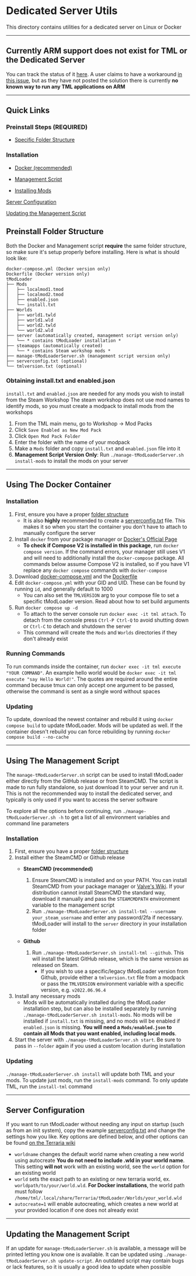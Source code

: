 # Dedicated Server Utils
This directory contains utilities for a dedicated server on Linux or Docker

---

## **Currently ARM support does not exist for TML or the Dedicated Server**
You can track the status of it [here](https://github.com/tModLoader/tModLoader/pull/2639). A user claims to have a workaround [in this issue](https://github.com/tModLoader/tModLoader/issues/3429),
but as they have not posted the solution there is currently **no known way to run any TML applications on ARM**

---

## Quick Links

### Preinstall Steps (REQUIRED)
* [Specific Folder Structure](#preinstall-folder-structure)

### Installation
* [Docker (recommended)](#using-the-docker-container)

* [Management Script](#using-the-management-script)

* [Installing Mods](#mod-installation)


[Server Configuration](#server-configuration)

[Updating the Management Script](#updating-the-management-script)

## Preinstall Folder Structure
Both the Docker and Management script **require** the same folder structure, so make sure it's setup properly before installing. Here is what is should look like:

```
docker-compose.yml (Docker version only)
Dockerfile (Docker version only)
tModLoader
├── Mods
│   ├── localmod1.tmod
│   ├── localmod2.tmod
│   ├── enabled.json
│   └── install.txt
├── Worlds
│   ├── world1.twld
│   ├── world1.wld
│   ├── world2.twld
│   └── world2.wld
├── server (automatically created, management script version only)
│   └── * contains tModLoader installation *
├── steamapps (automatically created)
│   └── * contains Steam workshop mods *
├── manage-tModLoaderServer.sh (management script version only)
├── serverconfig.txt (optional)
└── tmlversion.txt (optional)
```

### Obtaining install.txt and enabled.json
`install.txt` and `enabled.json` are needed for any mods you wish to install from the Steam Workshop
The steam workshop does not use mod names to identify mods, so you must create a modpack to install mods from the workshops
1. From the TML main menu, go to Workshop -> Mod Packs
2. Click `Save Enabled as New Mod Pack`
3. Click `Open Mod Pack Folder`
4. Enter the folder with the name of your modpack
5. Make a `Mods` folder and copy `install.txt` and `enabled.json` file into it
6. **Management Script Version Only**: Run `./manage-tModLoaderServer.sh install-mods` to install the mods on your server

---

## Using The Docker Container
### Installation
1. First, ensure you have a proper [folder structure](#preinstall-folder-structure)
   * It is also **highly** recommended to create a [serverconfig.txt](#server-configuration) file. This makes it so when you start the container you don't have to attach to manually configure the server
2. Install `docker` from your package manager or [Docker's Official Page](https://docs.docker.com/engine/install/)
   * **To check if Compose V2 is installed in this package**, run `docker compose version`. If the command errors, your manager still uses V1 and will need to additionally install the `docker-compose` package. All commands below assume Compose V2 is installed, so if you have V1 replace any `docker compose` commands with `docker-compose`
3. Download [docker-compose.yml](https://github.com/tModLoader/tModLoader/tree/1.4.4/patches/tModLoader/Terraria/release_extras/DedicatedServerUtils/docker-compose.yml) and the [Dockerfile](https://github.com/tModLoader/tModLoader/tree/1.4.4/patches/tModLoader/Terraria/release_extras/DedicatedServerUtils/Dockerfile)
4. Edit `docker-compose.yml` with your GID and UID. These can be found by running `id`, and generally default to 1000
   * You can also set the `TMLVERSION` arg to your compose file to set a specific tModLoader version. Read about how to set build arguments
5. Run `docker compose up -d`
   * To attach to the server console run `docker exec -it tml attach`. To detach from the console press `Ctrl-P Ctrl-Q` to avoid shutting down or `Ctrl-C` to detach and shutdown the server
   * This command will create the `Mods` and `Worlds` directories if they don't already exist

### Running Commands
To run commands inside the container, run `docker exec -it tml execute "YOUR COMMAND"`. An example hello world would be `docker exec -it tml execute "say Hello World!"`. The quotes are required around the entire command because tmux can only accept one argument to be passed, otherwise the command is sent as a single word without spaces

### Updating
To update, download the newest container and rebuild it using `docker compose build` to update tModLoader. Mods will be updated as well. If the container doesn't rebuild you can force rebuilding by running `docker compose build --no-cache`

---

## Using The Management Script
The `manage-tModLoaderServer.sh` script can be used to install tModLoader either directly from the GitHub release or from SteamCMD. The script is made to run fully standalone, so just download it to your server and run it. This is not the recommended way to install the dedicated server, and typically is only used if you want to access the server software

To explore all the options before continuing, run `./manage-tModLoaderServer.sh -h` to get a list of all environment variables and command line parameters

### Installation
1. First, ensure you have a proper [folder structure](#preinstall-folder-structure)
2. Install either the SteamCMD or Github release
   * **SteamCMD (recommended)** 
      1. Ensure SteamCMD is installed and on your PATH. You can install SteamCMD from your package manager or [Valve's Wiki](https://developer.valvesoftware.com/wiki/SteamCMD). If your distribution cannot install SteamCMD the standard way, download it manually and pass the `STEAMCMDPATH` environment variable to the management script
      2. Run `./manage-tModLoaderServer.sh install-tml --username your_steam_username` and enter any password/2fa if necessary. tModLoader will install to the `server` directory in your installation folder
   
   * **Github**
      1. Run `./manage-tModLoaderServer.sh install-tml --github`. This will install the latest GitHub release, which is the same version as released on Steam. 
         * If you wish to use a specific/legacy tModLoader version from Github, provide either a `tmlversion.txt` file from a modpack or pass the `TMLVERSION` environment variable with a specific version, e.g. `v2022.06.96.4`
3. Install any necessary mods
   * Mods will be automatically installed during the tModLoader installation step, but can also be installed separately by running `./manage-tModLoaderServer.sh install-mods`. No mods will be installed if `install.txt` is missing, and no mods will be enabled if `enabled.json` is missing. **You will need a `Mods/enabled.json` to contain all Mods that you want enabled, including local mods**. 
4. Start the server with `./manage-tModLoaderServer.sh start`. Be sure to pass in `--folder` again if you used a custom location during installation

### Updating
`./manage-tModLoaderServer.sh install` will update both TML and your mods. To update just mods, run the `install-mods` command. To only update TML, run the `install-tml` command

---

## Server Configuration
If you want to run tModLoader without needing any input on startup (such as from an init system), copy the example [serverconfig.txt](https://github.com/tModLoader/tModLoader/tree/1.4.4/patches/tModLoader/Terraria/release_extras/serverconfig.txt) and change the settings how you like. Key options are defined below, and other options can be found [on the Terraria wiki](https://terraria.wiki.gg/wiki/Server#Server_config_file)
* `worldname` changes the default world name when creating a new world using autocreate **You do not need to include .wld in your world name**. This setting **will not** work with an existing world, see the `world` option for an existing world
* `world` sets the exact path to an existing or new terraria world, ex. `worldpath/to/your/world.wld`. **For Docker installations**, the world path must follow `/home/tml/.local/share/Terraria/tModLoader/Worlds/your_world.wld`
* `autocreate=1` will enable autocreating, which creates a new world at your provided location if one does not already exist

---

## Updating the Management Script
If an update for `manage-tModLoaderServer.sh` is available, a message will be printed letting you know one is available. It can be updated using `./manage-tModLoaderServer.sh update-script`. An outdated script may contain bugs or lack features, so it is usually a good idea to update when possible

